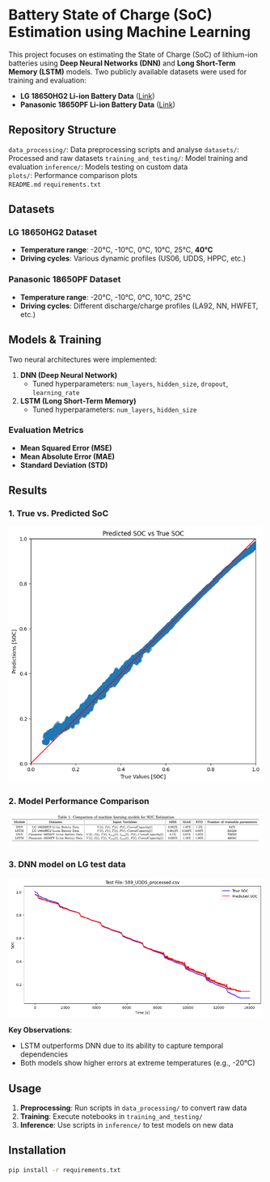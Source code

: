 # Battery State of Charge (SoC) Estimation using Machine Learning

This project focuses on estimating the State of Charge (SoC) of lithium-ion batteries using **Deep Neural Networks (DNN)** and **Long Short-Term Memory (LSTM)** models. Two publicly available datasets were used for training and evaluation:  
- **LG 18650HG2 Li-ion Battery Data** ([Link](https://data.mendeley.com/datasets/cp3473x7xv/3))  
- **Panasonic 18650PF Li-ion Battery Data** ([Link](https://data.mendeley.com/datasets/wykht8y7tg/1))  

## Repository Structure  
`data_processing/`: Data preprocessing scripts and analyse
`datasets/`: Processed and raw datasets
`training_and_testing/`: Model training and evaluation
`inference/`: Models testing on custom data  
`plots/`: Performance comparison plots  
`README.md`
`requirements.txt`  


## Datasets  
### LG 18650HG2 Dataset  
- **Temperature range**: -20°C, -10°C, 0°C, 10°C, 25°C, **40°C**  
- **Driving cycles**: Various dynamic profiles (US06, UDDS, HPPC, etc.)

### Panasonic 18650PF Dataset  
- **Temperature range**: -20°C, -10°C, 0°C, 10°C, 25°C  
- **Driving cycles**: Different discharge/charge profiles (LA92, NN, HWFET, etc.)

## Models & Training  
Two neural architectures were implemented:  
1. **DNN (Deep Neural Network)**  
   - Tuned hyperparameters: `num_layers`, `hidden_size`, `dropout`, `learning_rate`  
2. **LSTM (Long Short-Term Memory)**  
   - Tuned hyperparameters: `num_layers`, `hidden_size`  

### Evaluation Metrics  
- **Mean Squared Error (MSE)**  
- **Mean Absolute Error (MAE)**  
- **Standard Deviation (STD)**  

## Results  
### 1. True vs. Predicted SoC  
![True vs Predicted SoC](plots/true_soc_vs_prediction/dnn_on_lg_data.png)  

### 2. Model Performance Comparison  
![Model Performance Comparison](plots/models_comperison_table.png)

### 3. DNN model on LG test data  
![DNN model on LG test data](plots/dnn_model_on_lg_data/0degC_UDDS.png)  

**Key Observations**:  
- LSTM outperforms DNN due to its ability to capture temporal dependencies
- Both models show higher errors at extreme temperatures (e.g., -20°C)

## Usage  
1. **Preprocessing**: Run scripts in `data_processing/` to convert raw data
2. **Training**: Execute notebooks in `training_and_testing/`
3. **Inference**: Use scripts in `inference/` to test models on new data

## Installation  
```bash
pip install -r requirements.txt
